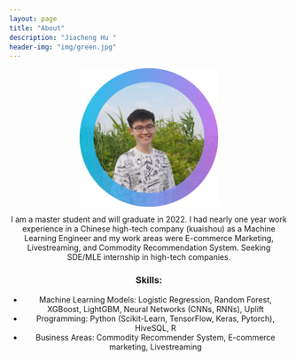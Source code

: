 ```yaml
---
layout: page
title: "About"
description: "Jiacheng Hu " 
header-img: "img/green.jpg"
---
```

<div align=center>
<img src="/img/Profile-Picture-yuan.png" width = "250" height = "250" alt="" align=center />

I am a master student and will graduate in 2022. I had nearly one year work experience in a Chinese high-tech company (kuaishou) as a Machine Learning Engineer and my work areas were E-commerce Marketing, Livestreaming, and Commodity Recommendation System. Seeking SDE/MLE internship in high-tech companies.

### Skills:
+ Machine Learning Models: Logistic Regression, Random Forest, XGBoost, LightGBM, Neural Networks (CNNs, RNNs), Uplift
+ Programming: Python (Scikit-Learn, TensorFlow, Keras, Pytorch), HiveSQL, R
+ Business Areas: Commodity Recommender System, E-commerce marketing, Livestreaming





